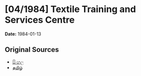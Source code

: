 # [04/1984] Textile Training and Services Centre

**Date:** 1984-01-13

## Original Sources

- [සිංහල](https://documents.gov.lk/view/acts/1984/1/04-1984_S.pdf)
- [தமிழ்](https://documents.gov.lk/view/acts/1984/1/04-1984_T.pdf)
